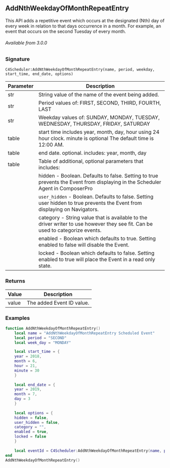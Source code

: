 ## AddNthWeekdayOfMonthRepeatEntry

This API adds a repetitive event which occurs at the designated (Nth) day of every week in relation to that days occurrence in a month. For example, an event that occurs on the second Tuesday of every month.


###### Available from 3.0.0


### Signature

`C4Scheduler:AddNthWeekdayOfMonthRepeatEntry(name, period, weekday, start_time, end_date, options)`


| Parameter | Description |
| --- | --- |
| str | String value of the name of the event being added. |
| str | Period values of: FIRST, SECOND, THIRD, FOURTH, LAST |
| str | Weekday values of: SUNDAY, MONDAY, TUESDAY, WEDNESDAY, THURSDAY, FRIDAY, SATURDAY |
| table | start time includes year, month, day, hour using 24 hour clock. minute is optional  The default time is 12:00 AM. | 
| table | end date. optional. includes: year, month, day |
| table | Table of additional, optional parameters that includes: |
| | hidden - Boolean. Defaults to false. Setting to true prevents the Event from displaying in the Scheduler Agent in ComposerPro |
| | `user_hidden` - Boolean. Defaults to false. Setting user hidden to true prevents the Event from displaying on Navigators. |
| | category - String value that is available to the driver writer to use however they see fit. Can be used to categorize events. |
| | enabled - Boolean which defaults to true. Setting enabled to false will disable the Event. |
| | locked - Boolean which defaults to false. Setting enabled to true will place the Event in a read only state. |


### Returns

| Value | Description |
| --- | --- |
| value | The added Event ID value. |


### Examples

```lua
function AddNthWeekdayOfMonthRepeatEntry()
	local name = "AddNthWeekdayOfMonthRepeatEntry Scheduled Event"
	local period = "SECOND"
	local week_day = "MONDAY"

	local start_time = {
	year = 2018,
	month = 6,
	hour = 21,
	minute = 30
	}
	
	local end_date = {
	year = 2019,
	month = 7,
	day = 3
	}
	
	local options = {
	hidden = false,
	user_hidden = false,
	category = "",
	enabled = true,
	locked = false
	}
	
	local eventId = C4Scheduler:AddNthWeekdayOfMonthRepeatEntry(name, period, week_day, start_time, end_date, options)
end
AddNthWeekdayOfMonthRepeatEntry()
```